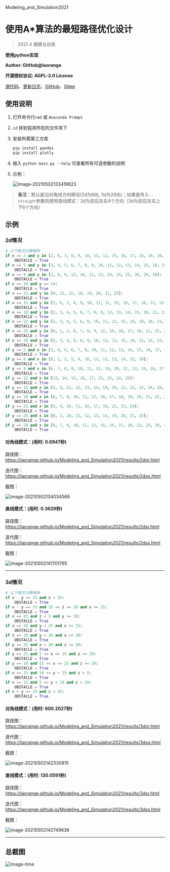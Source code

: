 Modeling_and_Simulation2021

# 使用A*算法的最短路径优化设计

> 2021.4 建模与仿真

**使用python实现**

**Author: GitHub@laorange**

**开源授权协议: AGPL-3.0 License**

[源代码](/laorange/Modeling_and_Simulation2021/blob/main/main.py)、[更新日志](/laorange/Modeling_and_Simulation2021/blob/main/log.md)、[GitHub](https://github.com/laorange/Modeling_and_Simulation2021)、[Gitee](https://gitee.com/laorange/Modeling_and_Simulation2021)

## 使用说明

1. 打开命令行``cmd`` 或 ``Anaconda Prompt``

2. ``cd`` 转到程序所在的文件夹下

3. 安装所需第三方库

   ```txt
   pip install pandas
   pip install plotly
   ```
   
4. 输入 ``python main.py --help`` 可查看所有可选参数的说明

5. 示例：

   ![image-20210502133419823](README_image/image-20210502133419823.png)

> **备注**：默认是沿对角线方向移动(2d为8向, 3d为26向)；如果是传入``--straight``参数则使用直线模式：2d为前后左右4个方向（3d为前后左右上下6个方向）

## 示例

### 2d情况

```python
# 以下情况为障碍物
if x == 2 and y in [2, 6, 7, 8, 9, 10, 11, 12, 15, 16, 17, 18, 19, 20, 21, 25, 26, 27, 28]:
    OBSTACLE = True
if x == 5 and y in [3, 4, 5, 6, 7, 8, 9, 10, 11, 12, 13, 14, 15, 18, 19, 20, 21, 25, 26, 27, 28]:
    OBSTACLE = True
if x == 9 and y in [2, 6, 9, 13, 18, 21, 22, 23, 24, 25, 28, 29, 30]:
    OBSTACLE = True
if x == 10 and y == 14:
    OBSTACLE = True
if x == 12 and y in [9, 12, 15, 18, 19, 20, 21, 25]:
    OBSTACLE = True
if x == 15 and y in [2, 6, 7, 8, 9, 10, 11, 12, 15, 16, 17, 18, 21, 22, 23, 24, 25, 28]:
    OBSTACLE = True
if x == 18 and y in [2, 3, 4, 5, 6, 7, 8, 9, 12, 13, 14, 15, 18, 21, 22, 23, 24, 25, 26, 27, 28]:
    OBSTACLE = True
if x == 22 and y in [2, 3, 4, 5, 6, 9, 10, 11, 12, 15, 18, 19, 20, 21, 25, 26, 27, 28]:
    OBSTACLE = True
if x == 25 and y in [0, 1, 2, 6, 7, 8, 9, 12, 15, 16, 17, 18, 21, 22, 23, 24, 25, 26, 27, 28, 29, 30]:
    OBSTACLE = True
if x == 28 and y in [2, 3, 4, 5, 6, 9, 10, 11, 12, 15, 18, 21, 22, 23, 24, 25, 26, 27, 28]:
    OBSTACLE = True
if y == 2 and x in [3, 4, 5, 6, 7, 8, 10, 11, 12, 13, 14, 15, 16, 17, 18, 22, 23, 24, 25, 26, 27, 28]:
    OBSTACLE = True
if y == 6 and x in [0, 1, 2, 5, 9, 10, 11, 12, 13, 14, 15, 18]:
    OBSTACLE = True
if y == 9 and x in [6, 7, 8, 9, 10, 11, 12, 19, 20, 21, 23, 24, 26, 27, 28]:
    OBSTACLE = True
if y == 12 and x in [13, 14, 15, 16, 17, 22, 23, 24, 25]:
    OBSTACLE = True
if y == 15 and x in [3, 4, 11, 12, 13, 14, 19, 20, 21, 22, 23, 24, 28, 29, 30]:
    OBSTACLE = True
if y == 18 and x in [6, 7, 8, 10, 11, 12, 16, 17, 18, 19, 20, 21, 22, 26, 27, 28, 29, 30]:
    OBSTACLE = True
if y == 21 and x in [3, 4, 10, 11, 16, 17, 18, 22, 23, 24]:
    OBSTACLE = True
if y == 25 and x in [0, 1, 10, 11, 12, 13, 14, 19, 20, 21, 22]:
    OBSTACLE = True
if y == 28 and x in [6, 7, 8, 10, 11, 12, 15, 16, 17, 18, 22, 25, 29, 30]:
    OBSTACLE = True
```

#### 对角线模式：(用时: 0.6947秒)

路径图：https://laorange.github.io/Modeling_and_Simulation2021/results/2dor.html

迭代图：https://laorange.github.io/Modeling_and_Simulation2021/results/2dos.html

截图：

![image-20210502134034568](README_image/image-20210502134034568.png)

#### 直线模式：(用时: 0.3629秒)

路径图：https://laorange.github.io/Modeling_and_Simulation2021/results/2dsr.html

迭代图：https://laorange.github.io/Modeling_and_Simulation2021/results/2dss.html

截图：

![image-20210502141701795](README_image/image-20210502141701795.png)

-----

### 3d情况

```python
# 以下情况为障碍物
if x - y == 15 and z < 15:
    OBSTACLE = True
if x - y == 15 and 15 <= z <= 20 and x <= 25:
    OBSTACLE = True
if x == 25 and z > 5 and y >= 10:
    OBSTACLE = True
if z == 20 and y < 25 and x <= 25:
    OBSTACLE = True
if z == 10 and y > 10 and x >= 20:
    OBSTACLE = True
if y == 25 and x < 20 and z <= 20:
    OBSTACLE = True
if y == 25 and 5 <= x <= 15 and z >= 20:
    OBSTACLE = True
if y == 10 and 15 <= x <= 25 and z >= 20:
    OBSTACLE = True
if x == 15 and 10 <= y < 25 and z > 5:
    OBSTACLE = True
if x == 15 and 5 <= y < 10 and z > 20:
    OBSTACLE = True
if x + y == 15 and z < 15:
    OBSTACLE = True
```

#### 对角线模式：(用时: 600.2027秒)

路径图：https://laorange.github.io/Modeling_and_Simulation2021/results/3dor.html

迭代图：https://laorange.github.io/Modeling_and_Simulation2021/results/3dos.html

截图：

![image-20210502142330915](README_image/image-20210502142330915.png)

#### 直线模式：(用时: 130.0591秒)

路径图：https://laorange.github.io/Modeling_and_Simulation2021/results/3dsr.html

迭代图：https://laorange.github.io/Modeling_and_Simulation2021/results/3dss.html

截图：

![image-20210502142749636](README_image/image-20210502142749636.png)

-------

## 总截图

![image-time](README_image/time.png)